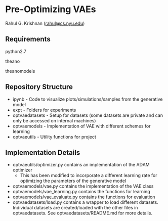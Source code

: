 # Pre-Optimizing VAEs

Rahul G. Krishnan (rahul@cs.nyu.edu)

Requirements
------------

python2.7

theano

theanomodels

Repository Structure
--------------------

* ipynb - Code to visualize plots/simulations/samples from the generative model
* expt  - Folders for experiments
* optvaedatasets - Setup for datasets (some datasets are private and can only be accessed on internal machines)
* optvaemodels   - Implementation of VAE with different schemes for learning
* optvaeutils    - Utility functions for project

Implementation Details
----------------------

* optvaeutils/optimizer.py contains an implementation of the ADAM optimizer
  - This has been modified to incorporate a different learning rate for optimizing the parameters of the generative model
* optvaemodels/vae.py contains the implementation of the VAE class
* optvaemodels/vae_learning.py contains the functions for learning
* optvaemodels/vae_evaluate.py contains the functions for evaluation
* optvaedatasets/load.py contains a wrapper to load different datasets. Individual datasets are created/loaded with the other files in optvaedatasets. See optvaedatasets/README.md for more details. 
